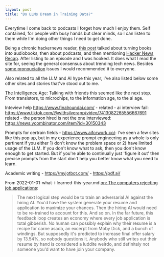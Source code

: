```yaml
---
layout: post
title: "Do LLMs Dream in Training Data?"
---
```


Everytime I come back to podcasts I forget how much I enjoy them. Self contained, for people with busy hands but clear minds, so I can listen to them while I'm doing other things I need to get done.

Being a chronic hackernews reader, [this post](https://news.ycombinator.com/item?id=41502510) talked about turning books into audiobooks, then about podcasts, and then mentioning [Hacker News Recap](https://news.ycombinator.com/item?id=41503835). After listing to an episode and I was hooked. It does what I read the site for, seeing the general consensus about trending tech news. Besides [some pronouciation](https://news.ycombinator.com/item?id=35833110) issues I would recommended it to everyone.

Also related to all the LLM and AI hype this year, I've also listed below some other sites and stories that've stood out to me. 

[The Intelligence Age](https://news.ycombinator.com/item?id=41628167): Talking with friends this seemed like the next step. From transistors, to microchips, to the information age, to the ai age.

Inteview help https://www.finalroundai.com/ - 
related - ai interview fail: https://www.tiktok.com/@withsilverapp/video/7413082265556667691
related - the person hired is not the one interviewed: https://news.ycombinator.com/item?id=30150343

Prompts for certrain fields - https://www.aiforwork.co/: I've seen a few sites like this pop up, but in my experience prompt engineering as a whole is only pertinent if you either 1) don't know the problem space or 2) have limited usage of the LLM. If you don't know what to ask, then you don't know enough to get started. But if you're able to continually just 'figure it out' then precise prompts from the start don't help you better know what you need to learn.

Academic writing - https://myjotbot.com/ - https://pdf.ai/

From 2022-01-01-what-i-learned-this-year.md
[on: The computers rejecting job applications](https://news.ycombinator.com/item?id=26065594):
> The next logical step would be to train an adversarial AI against the hiring AI. You'd have the system generate your resume and application to maximize your chances. Then the hiring AI would need to be re-trained to account for this. And so on.
> In the far future, this feedback loop creates an economy where every job application is total gibberish. No human can possibly explain why their resume is a recipe for carne asada, an excerpt from Moby Dick, and a bunch of windings. But supposedly it's predicted to increase final offer salary by 13.54%, so nobody questions it. Anybody who still writes out their resume by hand is considered a luddite weirdo, and definitely not someone you'd want to have join your company. 